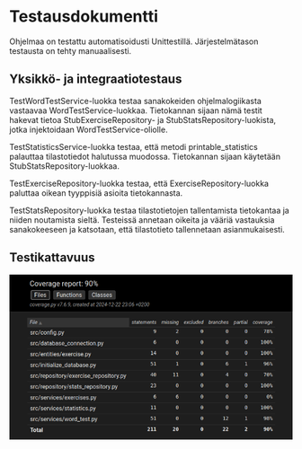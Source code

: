 # Testausdokumentti

Ohjelmaa on testattu automatisoidusti Unittestillä. Järjestelmätason testausta on tehty manuaalisesti.

## Yksikkö- ja integraatiotestaus

TestWordTestService-luokka testaa sanakokeiden ohjelmalogiikasta vastaavaa WordTestService-luokkaa. Tietokannan sijaan nämä testit hakevat tietoa StubExerciseRepository- ja StubStatsRepository-luokista, jotka injektoidaan WordTestService-oliolle.

TestStatisticsService-luokka testaa, että metodi printable_statistics palauttaa tilastotiedot halutussa muodossa. Tietokannan sijaan käytetään StubStatsRepository-luokkaa.

TestExerciseRepository-luokka testaa, että ExerciseRepository-luokka paluttaa oikean tyyppisiä asioita tietokannasta.

TestStatsRepository-luokka testaa tilastotietojen tallentamista tietokantaa ja niiden noutamista sieltä. Testeissä annetaan oikeita ja vääriä vastauksia sanakokeeseen ja katsotaan, että tilastotieto tallennetaan asianmukaisesti.

## Testikattavuus

![](./kuvat/testikattavuus.png)